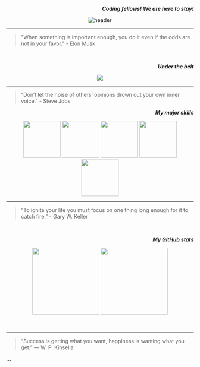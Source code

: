 <!-- [![Typing SVG](https://readme-typing-svg.herokuapp.com/?width=800&color=00e02d&lines=Hi+I'm+Andrew.+Let's+grow+together!+👨‍💻)](https://git.io/typing-
svg) -->

<div align="right">
    
***Coding fellows! We are here to stay!***
    
</div>

<div align="center">
    
![header](https://capsule-render.vercel.app/api?type=waving&fontColor=000000&color=21:7d7af7,60:fb4949,100:f5c567&height=368&section=header&text=Hi,%20I'm%20Andrew%20🤟🏻&fontSize=65&fontAlignY=36&desc=An%20enthusiastic%20developer,%20and%20a%20soccer%20addict.&animation=fadeIn&descAlignY=50&descAlign=53)
    

</div>

<hr>

> "When something is important enough, you do it even if the odds are not in your favor." - Elon Musk

<br>

<div align="right">
    
***Under the belt***
    
</div>
    
<p align="center">
  <a href="https://skillicons.dev">
    <img src="https://skillicons.dev/icons?i=html,css,sass,bootstrap,tailwind,c,cpp,java,py,js,ts,jquery,ts,nodejs,express,react,vite,redux,nextjs,graphql,mongodb,mysql,postgres,redis,gcp,firebase,supabase,aws,docker,webpack,vercel,heroku,figma&perline=11" />
  </a>
</p>

<hr>

> “Don’t let the noise of others’ opinions drown out your own inner voice.” - Steve Jobs

<div align="right">

    
***My major skills***
    
</div>

<div align="center">
   
<img src="https://media3.giphy.com/media/XAxylRMCdpbEWUAvr8/200w.webp" width="100">
<img src="https://media3.giphy.com/media/fsEaZldNC8A1PJ3mwp/200w.webp" width="100">
<img src="https://media3.giphy.com/media/ln7z2eWriiQAllfVcn/200w.webp" width="100">
<img src="https://i.giphy.com/media/eNAsjO55tPbgaor7ma/200w.webp" width="100">
<img src="https://media3.giphy.com/media/kdFc8fubgS31b8DsVu/200w.webp" width="100">
    
</div>

<hr>

> “To ignite your life you must focus on one thing long enough for it to catch fire.” - Gary W. Keller

<br>

<div align="right">
    
***My GitHub stats***
    
</div>


<div align="center">
    
<!-- [![Check out my 1-month activities](https://activity-graph.herokuapp.com/graph?username=drewindeed&custom_title=Check%20Out%20My%2031-Day%20Activities&hide_border=false&bg_color=0d0c14&color=f5d545&line=03ffee&point=03ff18&radius=8)](https://github.com/ashutosh00710/github-readme-activity-graph) -->
    
<p align="center">
<a href="https://github.com/DrewIndeed">
  <img height="180em" src="https://github-readme-stats-eight-theta.vercel.app/api?username=drewindeed&show_icons=true&include_all_commits=true&count_private=true&bg_color=0d0c14&title_color=f5d545&text_color=fff"/>
  <img height="180em" src="https://github-readme-stats-eight-theta.vercel.app/api/top-langs/?username=drewindeed&layout=compact&langs_count=7&bg_color=0d0c14&title_color=f5d545&text_color=fff&exclude_repo=TeleFix,OOP_20201B,cosc2657-android-development,spring-data-jpa-tutorial&hide=java,swift"/>
</a>
</p>

<br>
    
<!-- [![DrewIndeed's github trophy](https://github-profile-trophy.vercel.app/?username=drewindeed&column=4&margin-w=15&margin-h=15&theme=juicyfresh&title=Commits,PullRequest,Repositories,Followers)]([https://github.com/ryo-ma/github-profile-trophy](https://github.com/ryo-ma/github-profile-trophy)) -->

</div>

<hr>

> “Success is getting what you want, happiness is wanting what you get.” ― W. P. Kinsella
    
***...***
    
</div>

